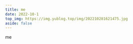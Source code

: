 ```yaml
---
title: me
date: 2022-10-1
top_img: https://img.yublog.top/img/202210281621475.jpg
aside: false
---
```


me
